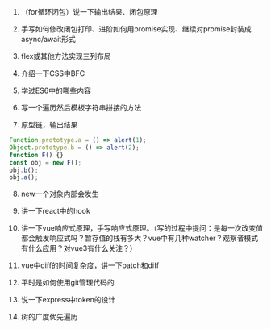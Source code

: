 1. （for循环闭包）说一下输出结果、闭包原理

2. 手写如何修改闭包打印、进阶如何用promise实现、继续对promise封装成async/await形式

3. flex或其他方法实现三列布局

4. 介绍一下CSS中BFC

5. 学过ES6中的哪些内容

6. 写一个遍历然后模板字符串拼接的方法

7. 原型链，输出结果
``` js
Function.prototype.a = () => alert(1);
Object.prototype.b = () => alert(2);
function F() {}
const obj = new F();
obj.b();
obj.a();
```

8. new一个对象内部会发生

9. 讲一下react中的hook

10. 讲一下vue响应式原理，手写响应式原理。（写的过程中提问：是每一次改变值都会触发响应式吗？暂存值的栈有多大？vue中有几种watcher？观察者模式有什么应用？对vue3有什么关注？）

11. vue中diff的时间复杂度，讲一下patch和diff

12. 平时是如何使用git管理代码的

13. 说一下express中token的设计

14. 树的广度优先遍历